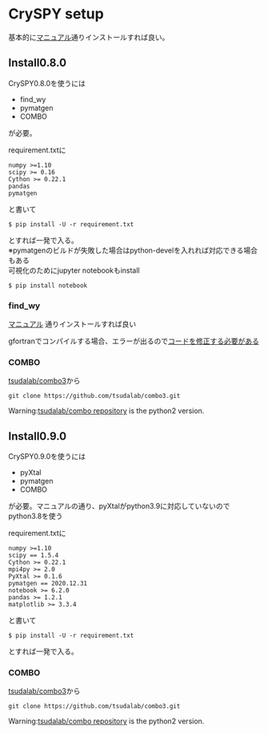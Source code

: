
# CrySPY setup
基本的に[マニュアル](https://tomoki-yamashita.github.io/CrySPY_doc/installation/)通りインストールすれば良い。

## Install0.8.0

CrySPY0.8.0を使うには
- find_wy
- pymatgen
- COMBO

が必要。

requirement.txtに
```
numpy >=1.10
scipy >= 0.16
Cython >= 0.22.1
pandas
pymatgen
```
と書いて
```shell script
$ pip install -U -r requirement.txt
```
とすれば一発で入る。  
※pymatgenのビルドが失敗した場合はpython-develを入れれば対応できる場合もある  
可視化のためにjupyter notebookもinstall
```shell script
$ pip install notebook
```
### find_wy

[マニュアル](https://tomoki-yamashita.github.io/cryspy/tutorial/01_install.html)
通りインストールすれば良い

gfortranでコンパイルする場合、エラーが出るので[コードを修正する必要がある](https://tomoki-yamashita.github.io/CrySPY/installation.html#installation-of-find-wy)

### COMBO
[tsudalab/combo3](https://github.com/tsudalab/combo3)から
```shell script
git clone https://github.com/tsudalab/combo3.git
```
Warning:[tsudalab/combo repository](https://github.com/tsudalab/combo) is the python2 version.

## Install0.9.0
CrySPY0.9.0を使うには
- pyXtal
- pymatgen
- COMBO

が必要。マニュアルの通り、pyXtalがpython3.9に対応していないのでpython3.8を使う

requirement.txtに
```
numpy >=1.10
scipy == 1.5.4
Cython >= 0.22.1
mpi4py >= 2.0
PyXtal >= 0.1.6
pymatgen == 2020.12.31
notebook >= 6.2.0
pandas >= 1.2.1
matplotlib >= 3.3.4
```
と書いて
```shell script
$ pip install -U -r requirement.txt
```
とすれば一発で入る。


### COMBO
[tsudalab/combo3](https://github.com/tsudalab/combo3)から
```shell script
git clone https://github.com/tsudalab/combo3.git
```
Warning:[tsudalab/combo repository](https://github.com/tsudalab/combo) is the python2 version.

